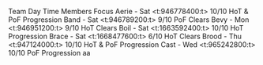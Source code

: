 Team		Day	Time	Members	Focus
Aerie	-	Sat	<t:946778400:t>	10/10	HoT & PoF Progression
Band	-	Sat	<t:946789200:t>	9/10	PoF Clears
Bevy	-	Mon	<t:946951200:t>	9/10	HoT Clears
Boil	-	Sat	<t:1663592400:t>	10/10	HoT Progression
Brace	-	Sat	<t:1668477600:t>	6/10	HoT Clears
Brood	-	Thu	<t:947124000:t>	10/10	HoT & PoF Progression
Cast	-	Wed	<t:965242800:t>	10/10	PoF Progression
aa
